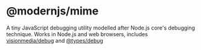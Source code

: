 # @modernjs/mime

A tiny JavaScript debugging utility modelled after Node.js core's debugging technique. Works in Node.js and web browsers,
includes [visionmedia/debug](https://github.com/visionmedia/debug)
and [@types/debug](https://www.npmjs.com/package/@types/debug)
